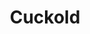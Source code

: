 ---
title: Cuckold
crosslinks:
- u_imguralbumbot
- Hotwife
- hotwifetexts
- livven
- cheatingwives
- youtubefactsbot
- wifesharing
- freeuse
- gonewild
- chastity
- CuckoldCommunity
- bicuckold
- WeddingRingsShowing
- NSFWIAMA
- sex
- CuckoldPersonals
- WouldYouFuckMyWife
- polyamory
- cuckquean
- doubleteamedwivesgfs
---